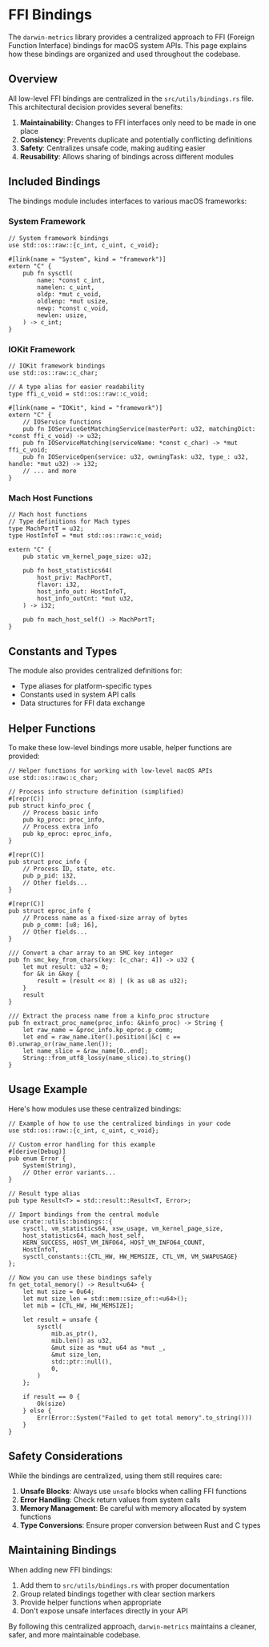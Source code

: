 # FFI Bindings

The `darwin-metrics` library provides a centralized approach to FFI (Foreign Function Interface) bindings for macOS system APIs. This page explains how these bindings are organized and used throughout the codebase.

## Overview

All low-level FFI bindings are centralized in the `src/utils/bindings.rs` file. This architectural decision provides several benefits:

1. **Maintainability**: Changes to FFI interfaces only need to be made in one place
2. **Consistency**: Prevents duplicate and potentially conflicting definitions
3. **Safety**: Centralizes unsafe code, making auditing easier
4. **Reusability**: Allows sharing of bindings across different modules

## Included Bindings

The bindings module includes interfaces to various macOS frameworks:

### System Framework

```rust,no_run,ignore
// System framework bindings
use std::os::raw::{c_int, c_uint, c_void};

#[link(name = "System", kind = "framework")]
extern "C" {
    pub fn sysctl(
        name: *const c_int,
        namelen: c_uint,
        oldp: *mut c_void,
        oldlenp: *mut usize,
        newp: *const c_void,
        newlen: usize,
    ) -> c_int;
}
```

### IOKit Framework

```rust,no_run,ignore
// IOKit framework bindings
use std::os::raw::c_char;

// A type alias for easier readability
type ffi_c_void = std::os::raw::c_void;

#[link(name = "IOKit", kind = "framework")]
extern "C" {
    // IOService functions
    pub fn IOServiceGetMatchingService(masterPort: u32, matchingDict: *const ffi_c_void) -> u32;
    pub fn IOServiceMatching(serviceName: *const c_char) -> *mut ffi_c_void;
    pub fn IOServiceOpen(service: u32, owningTask: u32, type_: u32, handle: *mut u32) -> i32;
    // ... and more
}
```

### Mach Host Functions

```rust,no_run,ignore
// Mach host functions
// Type definitions for Mach types
type MachPortT = u32;
type HostInfoT = *mut std::os::raw::c_void;

extern "C" {
    pub static vm_kernel_page_size: u32;

    pub fn host_statistics64(
        host_priv: MachPortT,
        flavor: i32,
        host_info_out: HostInfoT,
        host_info_outCnt: *mut u32,
    ) -> i32;

    pub fn mach_host_self() -> MachPortT;
}
```

## Constants and Types

The module also provides centralized definitions for:

- Type aliases for platform-specific types
- Constants used in system API calls
- Data structures for FFI data exchange

## Helper Functions

To make these low-level bindings more usable, helper functions are provided:

```rust,no_run,ignore
// Helper functions for working with low-level macOS APIs
use std::os::raw::c_char;

// Process info structure definition (simplified)
#[repr(C)]
pub struct kinfo_proc {
    // Process basic info
    pub kp_proc: proc_info,
    // Process extra info
    pub kp_eproc: eproc_info,
}

#[repr(C)]
pub struct proc_info {
    // Process ID, state, etc.
    pub p_pid: i32,
    // Other fields...
}

#[repr(C)]
pub struct eproc_info {
    // Process name as a fixed-size array of bytes
    pub p_comm: [u8; 16],
    // Other fields...
}

/// Convert a char array to an SMC key integer
pub fn smc_key_from_chars(key: [c_char; 4]) -> u32 {
    let mut result: u32 = 0;
    for &k in &key {
        result = (result << 8) | (k as u8 as u32);
    }
    result
}

/// Extract the process name from a kinfo_proc structure
pub fn extract_proc_name(proc_info: &kinfo_proc) -> String {
    let raw_name = &proc_info.kp_eproc.p_comm;
    let end = raw_name.iter().position(|&c| c == 0).unwrap_or(raw_name.len());
    let name_slice = &raw_name[0..end];
    String::from_utf8_lossy(name_slice).to_string()
}
```

## Usage Example

Here's how modules use these centralized bindings:

```rust,no_run,ignore
// Example of how to use the centralized bindings in your code
use std::os::raw::{c_int, c_uint, c_void};

// Custom error handling for this example
#[derive(Debug)]
pub enum Error {
    System(String),
    // Other error variants...
}

// Result type alias
pub type Result<T> = std::result::Result<T, Error>;

// Import bindings from the central module
use crate::utils::bindings::{
    sysctl, vm_statistics64, xsw_usage, vm_kernel_page_size,
    host_statistics64, mach_host_self,
    KERN_SUCCESS, HOST_VM_INFO64, HOST_VM_INFO64_COUNT,
    HostInfoT,
    sysctl_constants::{CTL_HW, HW_MEMSIZE, CTL_VM, VM_SWAPUSAGE}
};

// Now you can use these bindings safely
fn get_total_memory() -> Result<u64> {
    let mut size = 0u64;
    let mut size_len = std::mem::size_of::<u64>();
    let mib = [CTL_HW, HW_MEMSIZE];

    let result = unsafe {
        sysctl(
            mib.as_ptr(),
            mib.len() as u32,
            &mut size as *mut u64 as *mut _,
            &mut size_len,
            std::ptr::null(),
            0,
        )
    };

    if result == 0 {
        Ok(size)
    } else {
        Err(Error::System("Failed to get total memory".to_string()))
    }
}
```

## Safety Considerations

While the bindings are centralized, using them still requires care:

1. **Unsafe Blocks**: Always use `unsafe` blocks when calling FFI functions
2. **Error Handling**: Check return values from system calls
3. **Memory Management**: Be careful with memory allocated by system functions
4. **Type Conversions**: Ensure proper conversion between Rust and C types

## Maintaining Bindings

When adding new FFI bindings:

1. Add them to `src/utils/bindings.rs` with proper documentation
2. Group related bindings together with clear section markers
3. Provide helper functions when appropriate
4. Don't expose unsafe interfaces directly in your API

By following this centralized approach, `darwin-metrics` maintains a cleaner, safer, and more maintainable codebase.
